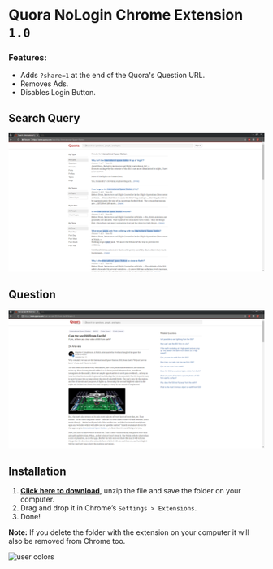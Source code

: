 # Quora NoLogin Chrome Extension `1.0`  
 
### Features:
- Adds `?share=1` at the end of the Quora's Question URL.
- Removes Ads.
- Disables Login Button.

## Search Query

![screenshot](search_query.png)

## Question

![screenshot](question.png)

## Installation

1. **[Click here to download](https://github.com/maxhoffmann/quora-nologin-chrome-extension/archive/master.zip)**, unzip the file and save the folder on your computer.
2. Drag and drop it in Chrome’s `Settings > Extensions`.
3. Done!

__Note:__ If you delete the folder with the extension on your computer it will also be removed from Chrome too.

![user colors](usercolors.png)

<!-- ## License

Licensed under [MIT](LICENSE) by [@aldi_duzha](https://twitter.com/max_hoffmann).
 -->
